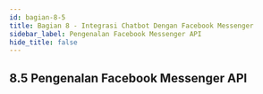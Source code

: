 ```yaml
---
id: bagian-8-5
title: Bagian 8 - Integrasi Chatbot Dengan Facebook Messenger
sidebar_label: Pengenalan Facebook Messenger API
hide_title: false
---
```

## 8.5 Pengenalan Facebook Messenger API
